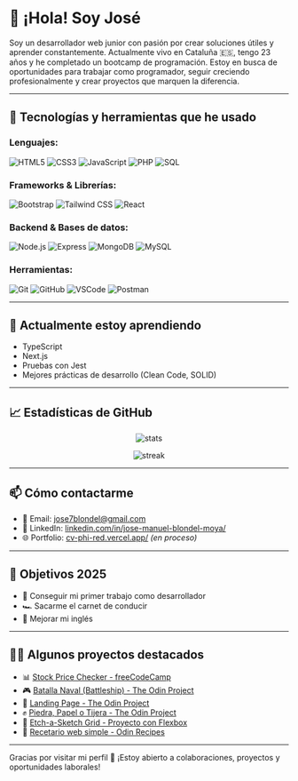# 👋 ¡Hola! Soy José

Soy un desarrollador web junior con pasión por crear soluciones útiles y aprender constantemente. Actualmente vivo en Cataluña 🇪🇸, tengo 23 años y he completado un bootcamp de programación. Estoy en busca de oportunidades para trabajar como programador, seguir creciendo profesionalmente y crear proyectos que marquen la diferencia.

---

## 🚀 Tecnologías y herramientas que he usado

### Lenguajes:
![HTML5](https://img.shields.io/badge/HTML5-E34F26?style=for-the-badge&logo=html5&logoColor=white)
![CSS3](https://img.shields.io/badge/CSS3-1572B6?style=for-the-badge&logo=css3&logoColor=white)
![JavaScript](https://img.shields.io/badge/JavaScript-F7DF1E?style=for-the-badge&logo=javascript&logoColor=black)
![PHP](https://img.shields.io/badge/PHP-777BB4?style=for-the-badge&logo=php&logoColor=white)
![SQL](https://img.shields.io/badge/SQL-003B57?style=for-the-badge&logo=sqlite&logoColor=white)

### Frameworks & Librerías:
![Bootstrap](https://img.shields.io/badge/Bootstrap-563D7C?style=for-the-badge&logo=bootstrap&logoColor=white)
![Tailwind CSS](https://img.shields.io/badge/TailwindCSS-06B6D4?style=for-the-badge&logo=tailwindcss&logoColor=white)
![React](https://img.shields.io/badge/React-20232A?style=for-the-badge&logo=react&logoColor=61DAFB)

### Backend & Bases de datos:
![Node.js](https://img.shields.io/badge/Node.js-339933?style=for-the-badge&logo=nodedotjs&logoColor=white)
![Express](https://img.shields.io/badge/Express.js-404D59?style=for-the-badge)
![MongoDB](https://img.shields.io/badge/MongoDB-47A248?style=for-the-badge&logo=mongodb&logoColor=white)
![MySQL](https://img.shields.io/badge/MySQL-005C84?style=for-the-badge&logo=mysql&logoColor=white)

### Herramientas:
![Git](https://img.shields.io/badge/Git-F05032?style=for-the-badge&logo=git&logoColor=white)
![GitHub](https://img.shields.io/badge/GitHub-181717?style=for-the-badge&logo=github&logoColor=white)
![VSCode](https://img.shields.io/badge/VS%20Code-007ACC?style=for-the-badge&logo=visual-studio-code&logoColor=white)
![Postman](https://img.shields.io/badge/Postman-FF6C37?style=for-the-badge&logo=postman&logoColor=white)

---

## 🧠 Actualmente estoy aprendiendo

- TypeScript
- Next.js
- Pruebas con Jest
- Mejores prácticas de desarrollo (Clean Code, SOLID)

---

## 📈 Estadísticas de GitHub

<p align="center">
  <img src="https://github-readme-stats.vercel.app/api?username=Chijopana&show_icons=true&theme=radical" alt="stats" />
</p>
<p align="center">
  <img src="https://github-readme-streak-stats.herokuapp.com/?user=Chijopana&theme=radical" alt="streak" />
</p>

---

## 📫 Cómo contactarme

- 📧 Email: jose7blondel@gmail.com  
- 💼 LinkedIn: [linkedin.com/in/jose-manuel-blondel-moya/](https://www.linkedin.com/in/jose-manuel-blondel-moya/)  
- 🌐 Portfolio: [cv-phi-red.vercel.app/](https://cv-phi-red.vercel.app/) *(en proceso)*

---

## 🎯 Objetivos 2025

- 🧾 Conseguir mi primer trabajo como desarrollador
- 🏎️ Sacarme el carnet de conducir
- 💬 Mejorar mi inglés

---

## 🧑‍💻 Algunos proyectos destacados

- 📊 [Stock Price Checker - freeCodeCamp](https://github.com/Chijopana/boilerplate-project-stockchecker)
- 🎮 [Batalla Naval (Battleship) - The Odin Project](https://github.com/Chijopana/battleship)
- 🎨 [Landing Page - The Odin Project](https://github.com/Chijopana/landing-page)
- ✊ [Piedra, Papel o Tijera - The Odin Project](https://github.com/Chijopana/rock-paper-scissors)
- 🧱 [Etch-a-Sketch Grid - Proyecto con Flexbox](https://github.com/Chijopana/etch-a-sketch)
- 🍝 [Recetario web simple - Odin Recipes](https://github.com/Chijopana/odin-recipes)

---

Gracias por visitar mi perfil 🚀 ¡Estoy abierto a colaboraciones, proyectos y oportunidades laborales!
